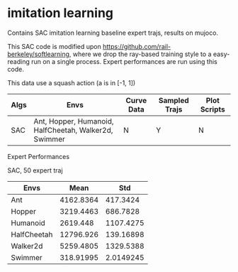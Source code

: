 # imitation learning

Contains SAC imitation learning baseline expert trajs, results on mujoco.

This SAC code is modified upon https://github.com/rail-berkeley/softlearning, where we drop the ray-based training style to a easy-reading run on a single process. Expert performances are run using this code.

This data use a squash action (a is in [-1, 1])


|  Algs   | Envs  | Curve Data | Sampled Trajs | Plot Scripts |
|  ----  | ----  | ----  | ----  | ----  |
| SAC  | Ant, Hopper, Humanoid, HalfCheetah, Walker2d, Swimmer | N | Y | N

Expert Performances

SAC, 50 expert traj

| Envs | Mean | Std
| ----  | ----  | ----  |
| Ant | 4162.8364 | 417.3424 |
| Hopper | 3219.4463 | 686.7828 |
| Humanoid | 2619.448 | 1107.4275 |
| HalfCheetah | 12796.926 | 139.16898 |
| Walker2d | 5259.4805 | 1329.5388 |
| Swimmer | 318.91995 | 2.0149245 |

